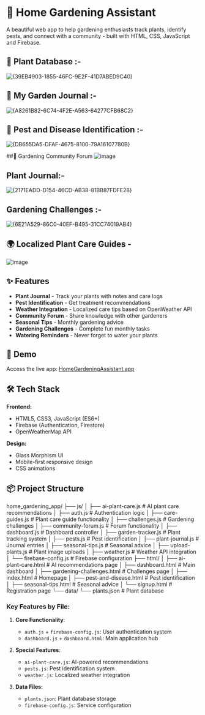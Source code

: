 # 🌱 Home Gardening Assistant

A beautiful web app to help gardening enthusiasts track plants, identify pests, and connect with a community - built with HTML, CSS, JavaScript and Firebase.

## 🌱 Plant Database :-
![{39EB4903-1855-46FC-9E2F-41D7ABED9C40}](https://github.com/user-attachments/assets/203b39f0-cb79-48c5-8f97-43079e088a95)

## 🌿 My Garden Journal :-
![{A8261B82-6C74-4F2E-A563-64277CFB68C2}](https://github.com/user-attachments/assets/c3b0be06-76d2-4b80-aaeb-c48ada9bffd7)

## 🌱 Pest and Disease Identification :-
![{DB655DA5-DFAF-4675-8100-79A16107780B}](https://github.com/user-attachments/assets/4827047f-4fa5-4f5f-aa01-c11d282d129d)

##🌱 Gardening Community Forum
![image](https://github.com/user-attachments/assets/3e4fce9e-b79e-4650-9ad3-93e2e4a27bf6)

## Plant Journal:-
![{2171EADD-D154-46CD-AB38-81BB87FDFE28}](https://github.com/user-attachments/assets/ff1ebec5-f7dd-4bd8-8ebd-624c75270b28)

## Gardening Challenges :- 
![{6E21A529-86C0-40EF-B495-31CC74019AB4}](https://github.com/user-attachments/assets/e68bf801-56ba-45d5-ae68-deaf5272b7e3)

## 🌍 Localized Plant Care Guides -
![image](https://github.com/user-attachments/assets/6fd45b04-843e-45b3-b505-4e7ea409666d)


## ✨ Features

- **Plant Journal** - Track your plants with notes and care logs
- **Pest Identification** - Get treatment recommendations
- **Weather Integration** - Localized care tips based on OpenWeather API
- **Community Forum** - Share knowledge with other gardeners
- **Seasonal Tips** - Monthly gardening advice
- **Gardening Challenges** - Complete fun monthly tasks
- **Watering Reminders** - Never forget to water your plants

## 🚀 Demo

Access the live app: [HomeGardeningAssistant.app](https://heroic-stardust-901a75.netlify.app/)



## 🛠️ Tech Stack

**Frontend:**
- HTML5, CSS3, JavaScript (ES6+)
- Firebase (Authentication, Firestore)
- OpenWeatherMap API

**Design:**
- Glass Morphism UI
- Mobile-first responsive design
- CSS animations

## 📦 Project Structure
home_gardening_app/
├── js/
│ ├── ai-plant-care.js # AI plant care recommendations
│ ├── auth.js # Authentication logic
│ ├── care-guides.js # Plant care guide functionality
│ ├── challenges.js # Gardening challenges
│ ├── community-forum.js # Forum functionality
│ ├── dashboard.js # Dashboard controller
│ ├── garden-tracker.js # Plant tracking system
│ ├── pests.js # Pest identification
│ ├── plant-journal.js # Journal entries
│ ├── seasonal-tips.js # Seasonal advice
│ ├── upload-plants.js # Plant image uploads
│ ├── weather.js # Weather API integration
│ └── firebase-config.js # Firebase configuration
├── html/
│ ├── ai-plant-care.html # AI recommendations page
│ ├── dashboard.html # Main dashboard
│ ├── gardening-challenges.html # Challenges page
│ ├── index.html # Homepage
│ ├── pest-and-disease.html # Pest identification
│ ├── seasonal-tips.html # Seasonal advice
│ └── signup.html # Registration page
└── data/
└── plants.json # Plant database


### Key Features by File:

1. **Core Functionality**:
   - `auth.js` + `firebase-config.js`: User authentication system
   - `dashboard.js` + `dashboard.html`: Main application hub

2. **Special Features**:
   - `ai-plant-care.js`: AI-powered recommendations
   - `pests.js`: Pest identification system
   - `weather.js`: Localized weather integration

3. **Data Files**:
   - `plants.json`: Plant database storage
   - `firebase-config.js`: Service configuration

